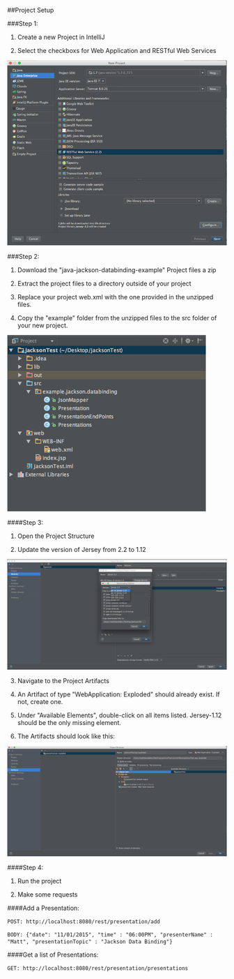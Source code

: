 ##Project Setup

###Step 1:

1. Create a new Project in IntelliJ

2. Select the checkboxs for Web Application and RESTful Web Services


![new-project](md_assets/new-project.png)

###Step 2:

1. Download the "java-jackson-databinding-example" Project files a zip

2. Extract the project files to a directory outside of your project

3. Replace your project web.xml with the one provided in the unzipped files.

4. Copy the "example" folder from the unzipped files to the src folder of your new project. 

![project-structure](md_assets/project-structure.png)

####Step 3:

1. Open the Project Structure

2. Update the version of Jersey from 2.2 to 1.12

![jersey-version](md_assets/jersey-version.png)

3. Navigate to the Project Artifacts

4. An Artifact of type "WebApplication: Exploded" should already exist. If not, create one.

5. Under "Available Elements", double-click on all items listed. Jersey-1.12 should be the only missing element.

6. The Artifacts should look like this:

![project-artifacts](md_assets/project-artifacts.png)

####Step 4:

1. Run the project

2. Make some requests


####Add a Presentation:

```
POST: http://localhost:8080/rest/presentation/add
```

```
BODY: {"date": "11/01/2015", "time" : "06:00PM", "presenterName" : "Matt", "presentationTopic" : "Jackson Data Binding"}
```

####Get a list of Presentations:

```
GET: http://localhost:8080/rest/presentation/presentations
```













